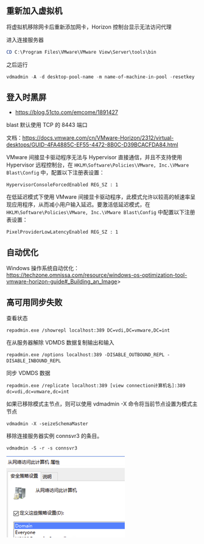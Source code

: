 ## 重新加入虚拟机

将虚拟机移除网卡后重新添加网卡，Horizon 控制台显示无法访问代理

进入连接服务器

```powershell
CD C:\Program Files\VMware\VMware View\Server\tools\bin
```

之后运行

```powershell
vdmadmin -A -d desktop-pool-name -m name-of-machine-in-pool -resetkey
```

## 登入时黑屏

- <https://blog.51cto.com/emcome/1891427>

blast 默认使用 TCP 的 8443 端口

文档：<https://docs.vmware.com/cn/VMware-Horizon/2312/virtual-desktops/GUID-4FA4885C-EF55-4472-8B0C-D39BCACFDA84.html>

VMware 间接显卡驱动程序无法与 Hypervisor 直接通信，并且不支持使用 Hypervisor 远程控制台，在 `HKLM\Software\Policies\VMware, Inc.\VMware Blast\Config` 中，配置以下注册表设置：

```
HypervisorConsoleForcedEnabled REG_SZ : 1
```

在低延迟模式下使用 VMware 间接显卡驱动程序，此模式允许以较高的帧速率呈现应用程序，从而减小用户输入延迟。要激活低延迟模式，在 `HKLM\Software\Policies\VMware, Inc.\VMware Blast\Config` 中配置以下注册表设置：

```
PixelProviderLowLatencyEnabled REG_SZ : 1
```

## 自动优化

Windows 操作系统自动优化：<https://techzone.omnissa.com/resource/windows-os-optimization-tool-vmware-horizon-guide#_Building_an_Image>>

## 高可用同步失败

查看状态

```
repadmin.exe /showrepl localhost:389 DC=vdi,DC=vmware,DC=int
```

在从服务器解除 VDMDS 数据复制输出和输入

```
repadmin.exe /options localhost:389 -DISABLE_OUTBOUND_REPL -DISABLE_INBOUND_REPL
```

同步 VDMDS 数据

```
repadmin.exe /replicate localhost:389 [view connection计算机名]:389 dc=vdi,dc=vmware,dc=int
```

如果已移除模式主节点，则可以使用 vdmadmin -X 命令将当前节点设置为模式主节点

```
vdmadmin -X -seizeSchemaMaster
```

移除连接服务器实例 connsvr3 的条目。

```
vdmadmin -S -r -s connsvr3
```

![image-20240812174808184](./.assets/故障处理/image-20240812174808184.png)
